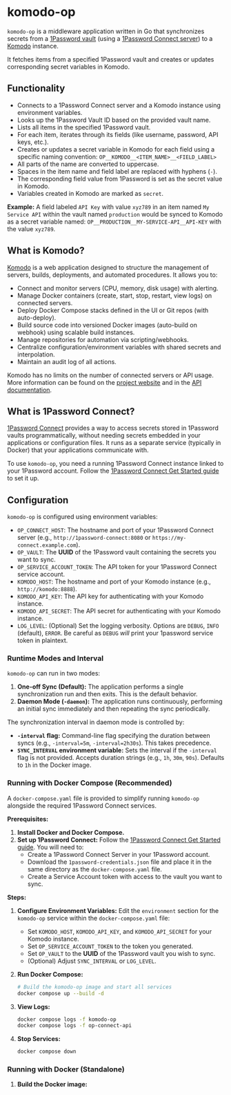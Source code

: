 # komodo-op

`komodo-op` is a middleware application written in Go that synchronizes secrets from a [1Password vault](https://1password.com/) (using a [1Password Connect server](https://developer.1password.com/docs/connect/)) to a [Komodo](https://komo.do/) instance.

It fetches items from a specified 1Password vault and creates or updates corresponding secret variables in Komodo.

## Functionality

- Connects to a 1Password Connect server and a Komodo instance using environment variables.
- Looks up the 1Password Vault ID based on the provided vault name.
- Lists all items in the specified 1Password vault.
- For each item, iterates through its fields (like username, password, API keys, etc.).
- Creates or updates a secret variable in Komodo for each field using a specific naming convention:
  `OP__KOMODO__<ITEM_NAME>__<FIELD_LABEL>`
- All parts of the name are converted to uppercase.
- Spaces in the item name and field label are replaced with hyphens (`-`).
- The corresponding field value from 1Password is set as the secret value in Komodo.
- Variables created in Komodo are marked as `secret`.

**Example:**
A field labeled `API Key` with value `xyz789` in an item named `My Service API` within the vault named `production` would be synced to Komodo as a secret variable named:
`OP__PRODUCTION__MY-SERVICE-API__API-KEY` with the value `xyz789`.

## What is Komodo?

[Komodo](https://komo.do/) is a web application designed to structure the management of servers, builds, deployments, and automated procedures. It allows you to:

*   Connect and monitor servers (CPU, memory, disk usage) with alerting.
*   Manage Docker containers (create, start, stop, restart, view logs) on connected servers.
*   Deploy Docker Compose stacks defined in the UI or Git repos (with auto-deploy).
*   Build source code into versioned Docker images (auto-build on webhook) using scalable build instances.
*   Manage repositories for automation via scripting/webhooks.
*   Centralize configuration/environment variables with shared secrets and interpolation.
*   Maintain an audit log of all actions.

Komodo has no limits on the number of connected servers or API usage. More information can be found on the [project website](https://komo.do/) and in the [API documentation](https://docs.rs/komodo_client/latest/komodo_client/api/index.html).

## What is 1Password Connect?

[1Password Connect](https://developer.1password.com/docs/connect/) provides a way to access secrets stored in 1Password vaults programmatically, without needing secrets embedded in your applications or configuration files. It runs as a separate service (typically in Docker) that your applications communicate with.

To use `komodo-op`, you need a running 1Password Connect instance linked to your 1Password account. Follow the [1Password Connect Get Started guide](https://developer.1password.com/docs/connect/get-started/) to set it up.

## Configuration

`komodo-op` is configured using environment variables:

- `OP_CONNECT_HOST`: The hostname and port of your 1Password Connect server (e.g., `http://1password-connect:8080` or `https://my-connect.example.com`).
- `OP_VAULT`: The **UUID** of the 1Password vault containing the secrets you want to sync.
- `OP_SERVICE_ACCOUNT_TOKEN`: The API token for your 1Password Connect service account.
- `KOMODO_HOST`: The hostname and port of your Komodo instance (e.g., `http://komodo:8888`).
- `KOMODO_API_KEY`: The API key for authenticating with your Komodo instance.
- `KOMODO_API_SECRET`: The API secret for authenticating with your Komodo instance.
- `LOG_LEVEL`: (Optional) Set the logging verbosity. Options are `DEBUG`, `INFO` (default), `ERROR`. Be careful as `DEBUG` _will_ print your 1password service token in plaintext.

### Runtime Modes and Interval

`komodo-op` can run in two modes:

1.  **One-off Sync (Default):** The application performs a single synchronization run and then exits. This is the default behavior.
2.  **Daemon Mode (`-daemon`):** The application runs continuously, performing an initial sync immediately and then repeating the sync periodically.

The synchronization interval in daemon mode is controlled by:

- **`-interval` flag:** Command-line flag specifying the duration between syncs (e.g., `-interval=5m`, `-interval=2h30s`). This takes precedence.
- **`SYNC_INTERVAL` environment variable:** Sets the interval if the `-interval` flag is not provided. Accepts duration strings (e.g., `1h`, `30m`, `90s`). Defaults to `1h` in the Docker image.

### Running with Docker Compose (Recommended)

A `docker-compose.yaml` file is provided to simplify running `komodo-op` alongside the required 1Password Connect services.

**Prerequisites:**

1.  **Install Docker and Docker Compose.**
2.  **Set up 1Password Connect:** Follow the [1Password Connect Get Started guide](https://developer.1password.com/docs/connect/get-started/). You will need to:
    *   Create a 1Password Connect Server in your 1Password account.
    *   Download the `1password-credentials.json` file and place it in the same directory as the `docker-compose.yaml` file.
    *   Create a Service Account token with access to the vault you want to sync.

**Steps:**

1.  **Configure Environment Variables:** Edit the `environment` section for the `komodo-op` service within the `docker-compose.yaml` file:
    *   Set `KOMODO_HOST`, `KOMODO_API_KEY`, and `KOMODO_API_SECRET` for your Komodo instance.
    *   Set `OP_SERVICE_ACCOUNT_TOKEN` to the token you generated.
    *   Set `OP_VAULT` to the **UUID** of the 1Password vault you wish to sync.
    *   (Optional) Adjust `SYNC_INTERVAL` or `LOG_LEVEL`.

2.  **Run Docker Compose:**
    ```bash
    # Build the komodo-op image and start all services
    docker compose up --build -d
    ```

3.  **View Logs:**
    ```bash
    docker compose logs -f komodo-op
    docker compose logs -f op-connect-api
    ```

4.  **Stop Services:**
    ```bash
    docker compose down
    ```

### Running with Docker (Standalone)

1.  **Build the Docker image:**
    ```